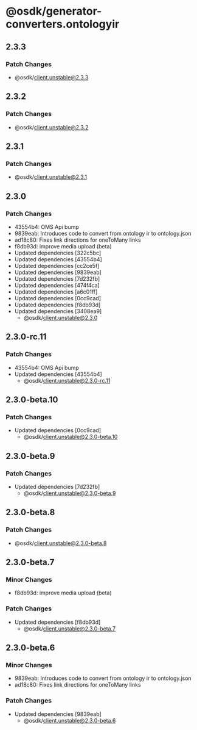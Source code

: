# @osdk/generator-converters.ontologyir

## 2.3.3

### Patch Changes

- @osdk/client.unstable@2.3.3

## 2.3.2

### Patch Changes

- @osdk/client.unstable@2.3.2

## 2.3.1

### Patch Changes

- @osdk/client.unstable@2.3.1

## 2.3.0

### Patch Changes

- 43554b4: OMS Api bump
- 9839eab: Introduces code to convert from ontology ir to ontology.json
- ad18c80: Fixes link directions for oneToMany links
- f8db93d: improve media upload (beta)
- Updated dependencies [322c5bc]
- Updated dependencies [43554b4]
- Updated dependencies [cc2ce5f]
- Updated dependencies [9839eab]
- Updated dependencies [7d232fb]
- Updated dependencies [474f4ca]
- Updated dependencies [a6c01ff]
- Updated dependencies [0cc9cad]
- Updated dependencies [f8db93d]
- Updated dependencies [3408ea9]
  - @osdk/client.unstable@2.3.0

## 2.3.0-rc.11

### Patch Changes

- 43554b4: OMS Api bump
- Updated dependencies [43554b4]
  - @osdk/client.unstable@2.3.0-rc.11

## 2.3.0-beta.10

### Patch Changes

- Updated dependencies [0cc9cad]
  - @osdk/client.unstable@2.3.0-beta.10

## 2.3.0-beta.9

### Patch Changes

- Updated dependencies [7d232fb]
  - @osdk/client.unstable@2.3.0-beta.9

## 2.3.0-beta.8

### Patch Changes

- @osdk/client.unstable@2.3.0-beta.8

## 2.3.0-beta.7

### Minor Changes

- f8db93d: improve media upload (beta)

### Patch Changes

- Updated dependencies [f8db93d]
  - @osdk/client.unstable@2.3.0-beta.7

## 2.3.0-beta.6

### Minor Changes

- 9839eab: Introduces code to convert from ontology ir to ontology.json
- ad18c80: Fixes link directions for oneToMany links

### Patch Changes

- Updated dependencies [9839eab]
  - @osdk/client.unstable@2.3.0-beta.6
